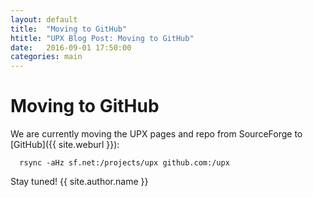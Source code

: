 ```yaml
---
layout: default
title:  "Moving to GitHub"
htitle: "UPX Blog Post: Moving to GitHub"
date:   2016-09-01 17:50:00
categories: main
---
```


Moving to GitHub
================

We are currently moving the UPX pages and repo from SourceForge to [GitHub]({{ site.weburl }}):

```
  rsync -aHz sf.net:/projects/upx github.com:/upx
```

Stay tuned!
{{ site.author.name }}
